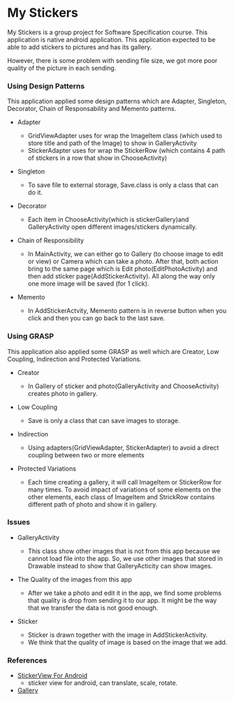 # My Stickers
My Stickers is a group project for Software Specification course. This application is native android application. This application expected to be able to add stickers to pictures and has its gallery. 

However, there is some problem with sending file size, we got more poor quality of the picture in each sending.  

### Using Design Patterns
This application applied some design patterns which are Adapter, Singleton, Decorator, Chain of Responsability and Memento patterns.

- Adapter
    - GridViewAdapter uses for wrap the ImageItem class (which used to store title and path of the Image) to show in GalleryActivity
    - StickerAdapter uses for wrap the StickerRow (which contains 4 path of stickers in a row that show in ChooseActivity)
- Singleton
    - To save file to external storage, Save.class is only a class that can do it.

- Decorator
    - Each item in ChooseActivity(which is stickerGallery)and GalleryActivity open different images/stickers dynamically.

- Chain of Responsibility
    - In MainActivity, we can either go to Gallery (to choose image to edit or view) or Camera which can take a photo. After that, both action bring to the same page which is Edit photo(EditPhotoActivity) and then add sticker page(AddStickerActivity). All along the way only one more image will be saved (for 1 click). 

- Memento
    - In AddStickerActvity, Memento pattern is in reverse button when you click and then you can go back to the last save.
    
### Using GRASP
This application also applied some GRASP as well which are Creator, Low Coupling, Indirection and Protected Variations.
- Creator
    - In Gallery of sticker and photo(GalleryActivity and ChooseActivity) creates photo in gallery.

- Low Coupling
    - Save is only a class that can save images to storage.

- Indirection
    - Using adapters(GridViewAdapter, StickerAdapter) to avoid a direct coupling between two or more elements

- Protected Variations
    - Each time creating a gallery, it will call ImageItem or StickerRow for many times. To avoid impact of variations of some
elements on the other elements, each class of ImageItem and StrickRow contains different path of photo and show it in gallery.

### Issues
- GalleryActivity 
    - This class show other images that is not from this app because we cannot load file into the app. So, we use other images that stored in Drawable instead to show that GalleryActicity can show images.

- The Quality of the images from this app
    - After we take a photo and edit it in the app, we find some problems that quality is drop from sending it to our app. It might be the way that we transfer the data is not good enough.

- Sticker
    - Sticker is drawn together with the image in AddStickerActivity.
    - We think that the quality of image is based on the image that we add.

### References
- [StickerView For Android](https://github.com/sangmingming/StickerView)
    - sticker view for android, can translate, scale, rotate.
- [Gallery](https://mycodeandlife.wordpress.com/2012/09/06/a-cool-photo-gallery/) 
